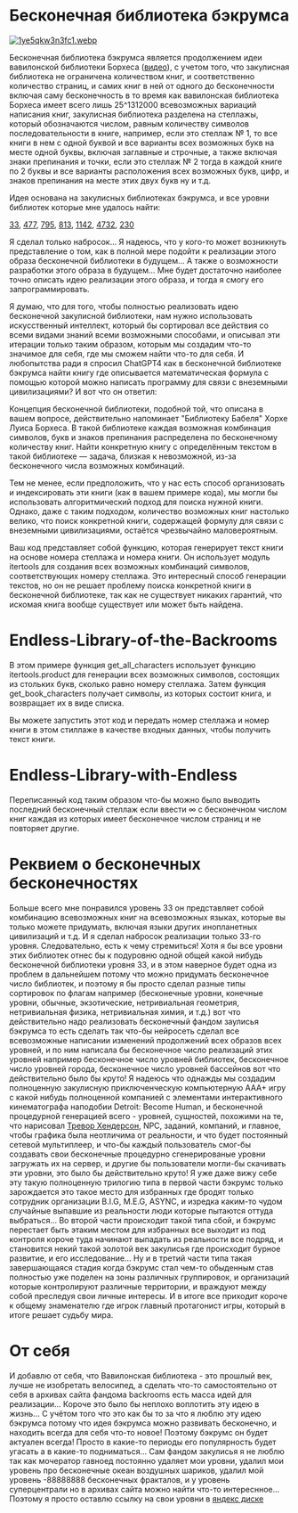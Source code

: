 # Бесконечная библиотека бэкрумса

[![1ye5qkw3n3fc1.webp](https://i.postimg.cc/DZzYFrjs/1ye5qkw3n3fc1.webp)](https://postimg.cc/5HZmSCMN)

Бесконечная библиотека бэкрумса является продолжением идеи вавилонской библиотеки Борхеса ([видео](https://youtu.be/zFr14SA81zY?si=IeiR5Nwplx6Az_Pv&t=1034)), с учетом того, что закулисная библиотека не ограничена количеством книг, и соответственно количество страниц, и самих книг в ней от одного до бесконечности включая саму бесконечность в то время как вавилонская библиотека Борхеса имеет всего лишь 25^1312000 всевозможных вариаций написания книг, закулисная библиотека разделена на стеллажы, который обозначаются числом, равным количеству символов последовательности в книге, например, если это стеллаж № 1, то все книги в нем с одной буквой и все варианты всех возможных букв на месте одной буквы, включая заглавные и строчные, а также включая знаки препинания и точки, если это стеллаж № 2 тогда в каждой книге по 2 буквы и все варианты расположения всех возможных букв, цифр, и знаков препинания на месте этих двух букв ну и т.д.

Идея основана на закулисных библиотеках бэкрумса, и все уровни библиотек которые мне удалось найти:

[33](https://web.archive.org/web/20221002013505/https://backrooms.fandom.com/wiki/Level_33), [477](https://web.archive.org/web/20221004062455/https://backrooms.fandom.com/wiki/Level_477), [795](https://web.archive.org/web/20221003022315/https://backrooms.fandom.com/wiki/Level_795), [813](https://web.archive.org/web/20221013151359/https://backrooms.fandom.com/wiki/Level_813), 
[1142](https://web.archive.org/web/20221013151359/https://backrooms.fandom.com/wiki/Level_1142), [4732](https://web.archive.org/web/20221001125648/https://backrooms.fandom.com/wiki/Level_4732), [230](https://web.archive.org/web/20221003224540/https://backrooms.fandom.com/wiki/Level_230)

Я сделал только набросок... Я надеюсь, что у кого-то может возникнуть представление о том, как в полной мере подойти к реализации этого образа бесконечной библиотеки в будущем... А также о возможности разработки этого образа в будущем... Мне будет достаточно наиболее точно описать идею реализации этого образа, и тогда я смогу его запрограммировать.

Я думаю, что для того, чтобы полностью реализовать идею бесконечной закулисной библиотеки, нам нужно использовать искусственный интеллект, который бы сортировал все действия со всеми видами знаний всеми возможными способами, и описывал эти итерации только таким образом, которым мы создадим что-то значимое для себя, где мы сможем найти что-то для себя. И любопытства ради я спросил ChatGPT4 как в бесконечной библиотеке бэкрумса найти книгу где описывается математическая формула с помощью которой можно написать программу для связи с внеземными цивилизациями? И вот что он ответил:

Концепция бесконечной библиотеки, подобной той, что описана в вашем вопросе, действительно напоминает "Библиотеку Бабеля" Хорхе Луиса Борхеса. В такой библиотеке каждая возможная комбинация символов, букв и знаков препинания распределена по бесконечному количеству книг. Найти конкретную книгу с определённым текстом в такой библиотеке — задача, близкая к невозможной, из-за бесконечного числа возможных комбинаций.

Тем не менее, если предположить, что у нас есть способ организовать и индексировать эти книги (как в вашем примере кода), мы могли бы использовать алгоритмический подход для поиска нужной книги. Однако, даже с таким подходом, количество возможных книг настолько велико, что поиск конкретной книги, содержащей формулу для связи с внеземными цивилизациями, остаётся чрезвычайно маловероятным.

Ваш код представляет собой функцию, которая генерирует текст книги на основе номера стеллажа и номера книги. Он использует модуль itertools для создания всех возможных комбинаций символов, соответствующих номеру стеллажа. Это интересный способ генерации текстов, но он не решает проблему поиска конкретной книги в бесконечной библиотеке, так как не существует никаких гарантий, что искомая книга вообще существует или может быть найдена.

# Endless-Library-of-the-Backrooms
В этом примере функция get_all_characters использует функцию itertools.product для генерации всех возможных символов, состоящих из стольких букв, сколько равно номеру стеллажа. Затем функция get_book_characters получает символы, из которых состоит книга, и возвращает их в виде списка.

Вы можете запустить этот код и передать номер стеллажа и номер книги в этом стиллаже в качестве входных данных, чтобы получить текст книги.

# Endless-Library-with-Endless
Переписанный код таким образом что-бы можно было выводить последний бесконечный стеллаж если ввести ∞ с бесконечном числом книг каждая из которых имеет бесконечное числом страниц и не повторяет другие.

# Реквием о бесконечных бесконечностях
Больше всего мне понравился уровень 33 он представляет собой комбинацию всевозможных книг на всевозможных языках, которые вы только можете придумать, включая языки других инопланетных цивилизаций и т.д. И я сделал набросок реализации только 33-го уровня. Следовательно, есть к чему стремиться! Хотя я бы все уровни этих библиотек отнес бы к подуровню одной общей какой нибудь бесконечной библиотеки уровня 33, и в этом наверное будет одна из проблем в дальнейшем потому что можно придумать бесконечное число библиотек, и поэтому я бы просто сделал разные типы сортировок по флагам например (бесконечные уровни, конечные уровни, обычные, экзотические, нетривиальная геометрия, нетривиальная физика, нетривиальная химия, и т.д.) вот что действительно надо реализовать бесконечный фандом заулисья бэкрумса то есть сделать так что-бы нейросеть сделал все всевозможные написании изменений продолжений всех образов всех уровней, и по ним написала бы бесконечное число реализаций этих уровней например бесконечное число уровней библиотек, бесконечное число уровней города, бесконечное число уровней бассейнов вот что действительно было бы круто! Я надеюсь что однажды мы создадим полноценную закулисную приключенческую компьютерную AAA+ игру с какой нибудь полноценной компанией с элементами интерактивного кинематографа наподобии Detroit: Become Human, и  бесконечной процедурной генерацией всего - уровней, сущностей, похожими на те, что нарисовал [Тревор Хендерсон](https://www.youtube.com/watch?v=0rix31kJwPg), NPC, заданий, компаний, и главное, чтобы графика была неотличима от реальности, и что будет постоянный сетевой мультиплеер, и что-бы каждый пользователь смог-бы создавать свои бесконечные процедурно сгенерированые уровни загружать их на сервер, и другие бы пользователи могли-бы скачивать эти уровни, это было бы действительно круто! Я уже даже вижу себе эту такую полноценную трилогию типа в первой части бэкрумс только зарождается это такое место для избранных где бродят только сотрудник организации B.I.G, M.E.G, ASYNC, и изредка каким-то чудом случайные выпавшие из реальности люди которые пытаются оттуда выбраться... Во второй части происходит такой типа сбой, и бэкрумс перестает быть этаким местом для избранных все выходит из под контроля короче туда начинают выпадать из реальности все подряд, и становится некий такой золотой век закулисья где происходит бурное развитие, и его исследование... Ну и в третий части типа такая завершающаяся стадия когда бэкрумс стал чем-то обыденным став полностью уже поделен на зоны различных группировок, и организаций которые контролируют различные территории, и враждуют между собой преследуя свои личные интересы. И в итоге все приходит короче к общему знаменателю где игрок главный протагонист игры, который в итоге решает судьбу мира.

# От себя 
И добавлю от себя, что Вавилонская библиотека - это прошлый век, лучше не изобретать велосипед, а сделать что-то самостоятельно от себя в архивах сайта фандома backrooms есть масса идей для реализации... Короче это было бы неплохо воплотить эту идею в жизнь... С учётом того что это как бы то за что я люблю эту идею бэкрумса потому что идея бэкрумса можно развивать бесконечно, и находить всегда для себя что-то новое! Поэтому бэкрумс он будет актуален всегда! Просто в какие-то периоды его популярность будет угасать а в какие-то подниматься... Сам фандом закулисья я не люблю так как мочератор гавноед постоянно удаляет мои уровни, удалил мои уровень про бесконечные океан воздушных шариков, удалил мой уровень -88888888 бесконечных фракталов, и у уровень суперцентрали но в архивах сайта можно найти что-то интереснное... Поэтому я просто оставлю ссылку на свои уровни в [яндекс диске](https://disk.yandex.ru/d/eJ97GnHKx3SVVw)
